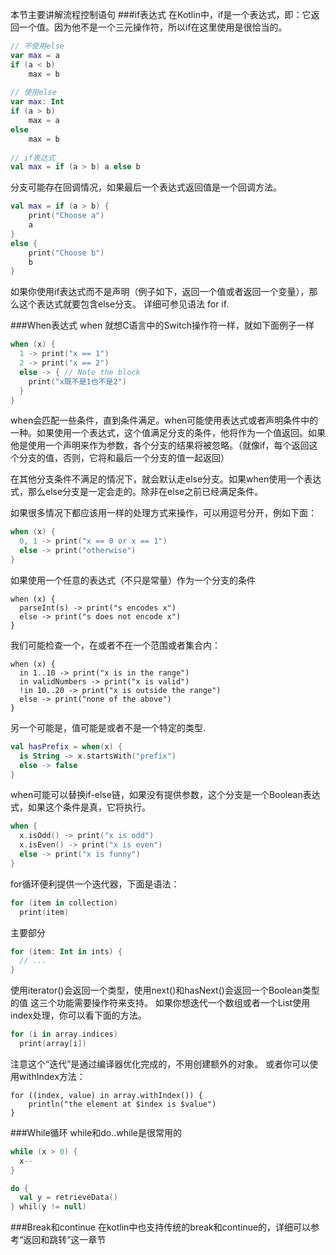 本节主要讲解流程控制语句
###if表达式
在Kotlin中，if是一个表达式，即：它返回一个值。因为他不是一个三元操作符，所以if在这里使用是很恰当的。

```kotlin
// 不使用else
var max = a 
if (a < b) 
    max = b 
	 
// 使用else
var max: Int
if (a > b) 
    max = a 
else 
    max = b 
	 
// if表达式
val max = if (a > b) a else b
```
分支可能存在回调情况，如果最后一个表达式返回值是一个回调方法。

```kotlin
val max = if (a > b) { 
    print("Choose a") 
    a 
} 
else { 
    print("Choose b") 
    b 
}
```
如果你使用if表达式而不是声明（例子如下，返回一个值或者返回一个变量），那么这个表达式就要包含else分支。
详细可参见语法 for if.

###When表达式
when 就想C语言中的Switch操作符一样，就如下面例子一样
```kotlin
when (x) {
  1 -> print("x == 1")
  2 -> print("x == 2")
  else -> { // Note the block
    print("x既不是1也不是2")
  }
}
```
when会匹配一些条件，直到条件满足。when可能使用表达式或者声明条件中的一种。如果使用一个表达式，这个值满足分支的条件，他将作为一个值返回。如果他是使用一个声明来作为参数，各个分支的结果将被忽略。（就像if，每个返回这个分支的值，否则，它将和最后一个分支的值一起返回）

在其他分支条件不满足的情况下，就会默认走else分支。如果when使用一个表达式，那么else分支是一定会走的。除非在else之前已经满足条件。

如果很多情况下都应该用一样的处理方式来操作，可以用逗号分开，例如下面：
```kotlin
when (x) {
  0, 1 -> print("x == 0 or x == 1")
  else -> print("otherwise")
}
```
如果使用一个任意的表达式（不只是常量）作为一个分支的条件
```koltin
when (x) {
  parseInt(s) -> print("s encodes x")
  else -> print("s does not encode x")
}
```

我们可能检查一个，在或者不在一个范围或者集合内：

```koltin
when (x) {
  in 1..10 -> print("x is in the range")
  in validNumbers -> print("x is valid")
  !in 10..20 -> print("x is outside the range")
  else -> print("none of the above")
}
```

另一个可能是，值可能是或者不是一个特定的类型.
```kotlin
val hasPrefix = when(x) {
  is String -> x.startsWith("prefix")
  else -> false
}
```

when可能可以替换if-else链，如果没有提供参数，这个分支是一个Boolean表达式，如果这个条件是真，它将执行。

```kotlin
when {
  x.isOdd() -> print("x is odd")
  x.isEven() -> print("x is even")
  else -> print("x is funny")
}
```
for循环便利提供一个迭代器，下面是语法：
```kotlin
for (item in collection)
  print(item)
```

主要部分
```kotlin
for (item: Int in ints) {
  // ...
}
```

使用iterator()会返回一个类型，使用next()和hasNext()会返回一个Boolean类型的值
这三个功能需要操作符来支持。
如果你想迭代一个数组或者一个List使用index处理，你可以看下面的方法。

```kotlin
for (i in array.indices)
  print(array[i])
```

注意这个“迭代”是通过编译器优化完成的，不用创建额外的对象。
或者你可以使用withIndex方法：

```koltlin
for ((index, value) in array.withIndex()) {
    println("the element at $index is $value")
}
```

###While循环
while和do..while是很常用的
```kotlin
while (x > 0) {
  x--
}

do {
  val y = retrieveData()
} whil(y != null)
```

###Break和continue
在kotlin中也支持传统的break和continue的，详细可以参考“返回和跳转”这一章节


